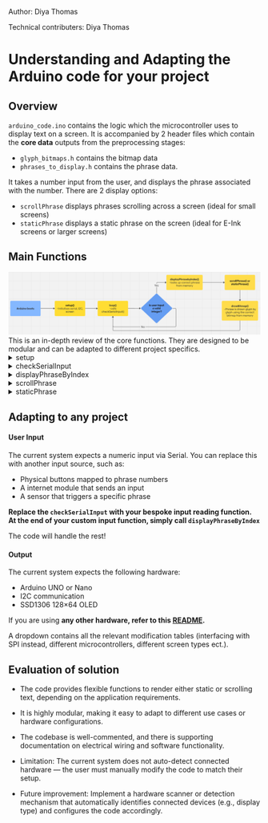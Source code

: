Author: Diya Thomas

Technical contributers: Diya Thomas

# Understanding and Adapting the Arduino code for your project

## Overview

`arduino_code.ino` contains the logic which the microcontroller uses to display text on a screen. 
It is accompanied by 2 header files which contain the **core data** outputs from the preprocessing stages:

* `glyph_bitmaps.h` contains the bitmap data
* `phrases_to_display.h` contains the phrase data. 

It takes a number input from the user, and displays the phrase associated with the number. 
There are 2 display options:

* `scrollPhrase` displays phrases scrolling across a screen (ideal for small screens)
* `staticPhrase` displays a static phrase on the screen (ideal for E-Ink screens or larger screens)

## Main Functions
<img src="../../www/assets/flowchart.png" alt="Flowchart" width="800"/>
This is an in-depth review of the core functions. 
They are designed to be modular and can be adapted to different project specifics. 

<details>
<summary>setup</summary>

Initializes the hardware.  
* Starts Serial communication (`Serial.begin`)  
* Sets up I²C (`Wire.begin`)  
* Initializes the OLED display (`display.begin(SSD1306_SWITCHCAPVCC, 0X3C);`)  
* Clears and refreshes the display 
* Prompts the user for a input (`Serial.println("Enter the number corresponding to the phrase you'd like to display")`)
</details>

<details>
<summary>checkSerialInput</summary>
  
Monitors the Serial input buffer.
* Waits for numeric input from the user (e.g., 1, 2, ...)
* Validates the input and passes the index to `displayPhraseByIndex()`
* Prints an error if the input is invalid or out of range
  
</details>
<details>
<summary>displayPhraseByIndex</summary>
  
Selects and displays the phrase corresponding to a given index.

* Retrieves phrase start and length from `phrase_starts[]` and `phrase_lengths[]`
* Points to the correct slice of `all_phrases[]`
* Sends the glyph sequence to `scrollPhrase()` (or `staticPhrase()` if preferred)
* Abstracts the phrase selection, so only an index is needed
  
</details>

<details>
<summary>scrollPhrase</summary>

Scrolls a phrase horizontally across the screen.

* Calculates the total scroll width from the unpadded glyph widths
* Starts the phrase off-screen and scrolls it one pixel at a time
* Loads each glyph from flash memory and renders it with tight spacing
* Updates the screen at each step to animate the scroll

</details>
<details>
  
<summary>staticPhrase</summary>

Displays a phrase statically (no scrolling).

* Clears the screen and centers the text vertically
* Iterates through glyphs, drawing each side by side
* Uses unpadded widths for spacing
* Updates the screen once after all glyphs are drawn

</details>

## Adapting to any project

#### User Input
The current system expects a numeric input via Serial.
You can replace this with another input source, such as:
* Physical buttons mapped to phrase numbers
* A internet module that sends an input
* A sensor that triggers a specific phrase

**Replace the `checkSerialInput` with your bespoke input reading function. At the end of your custom input function, simply call `displayPhraseByIndex`**

The code will handle the rest!

#### Output
The current system expects the following hardware:

* Arduino UNO or Nano
* I2C communication
* SSD1306 128×64 OLED

If you are using **any other hardware, refer to this [README](../../lao_messages_app_variable_width/README_Hardware_Details.md).**

A dropdown contains all the relevant modification tables (interfacing with SPI instead, different microcontrollers, different screen types ect.).

## Evaluation of solution

* The code provides flexible functions to render either static or scrolling text, depending on the application requirements.

* It is highly modular, making it easy to adapt to different use cases or hardware configurations.

* The codebase is well-commented, and there is supporting documentation on electrical wiring and software functionality.

* Limitation: The current system does not auto-detect connected hardware — the user must manually modify the code to match their setup.

* Future improvement: Implement a hardware scanner or detection mechanism that automatically identifies connected devices (e.g., display type) and configures the code accordingly.
